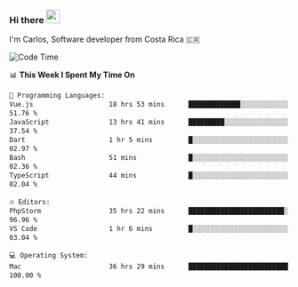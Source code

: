 ### Hi there <img src="https://media.giphy.com/media/hvRJCLFzcasrR4ia7z/giphy.gif" width="25px" height="25px">

I'm Carlos, Software developer from Costa Rica 🇨🇷

[//]: # (<a href="https://app.daily.dev/carum98"><img src="https://github.com/carum98/carum98/blob/main/devcard.svg" width="400" alt="Carlos Umaña Acevedo's Dev Card"/></a>)


<!--START_SECTION:waka-->
![Code Time](http://img.shields.io/badge/Code%20Time-12%2C686%20hrs%2050%20mins-blue)

📊 **This Week I Spent My Time On** 

```text
💬 Programming Languages: 
Vue.js                   18 hrs 53 mins      █████████████░░░░░░░░░░░░   51.76 % 
JavaScript               13 hrs 41 mins      █████████░░░░░░░░░░░░░░░░   37.54 % 
Dart                     1 hr 5 mins         █░░░░░░░░░░░░░░░░░░░░░░░░   02.97 % 
Bash                     51 mins             █░░░░░░░░░░░░░░░░░░░░░░░░   02.36 % 
TypeScript               44 mins             █░░░░░░░░░░░░░░░░░░░░░░░░   02.04 % 

🔥 Editors: 
PhpStorm                 35 hrs 22 mins      ████████████████████████░   96.96 % 
VS Code                  1 hr 6 mins         █░░░░░░░░░░░░░░░░░░░░░░░░   03.04 % 

💻 Operating System: 
Mac                      36 hrs 29 mins      █████████████████████████   100.00 % 
```


<!--END_SECTION:waka-->

